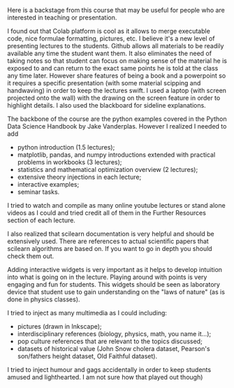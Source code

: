 Here is a backstage from this course that may be useful for people who are interested in teaching or presentation.

I found out that Colab platform is cool as it allows to merge executable code, nice formulae formatting, pictures, etc. I believe it's a new level of presenting lectures to the students. Github allows all materials to be readily available any time the student want them. It also eliminates the need of taking notes so that student can focus on making sense of the material he is exposed to and can return to the exact same points he is told at the class any time later.
However share features of being a book and a powerpoint so it requires a specific presentation (with some material scipping and handwaving) in order to keep the lectures swift. I used a laptop (with screen projected onto the wall) with the drawing on the screen feature in order to highlight details. I also used the blackboard for sideline explanations.

The backbone of the course are the python examples covered in the Python Data Science Handbook by Jake Vanderplas. However I realized I needed to add
* python introduction (1.5 lectures);
* matplotlib, pandas, and numpy introductions extended with practical problems in workbooks (3 lectures);
* statistics and mathematical optimization overview (2 lectures);
* extensive theory injections in each lecture;
* interactive examples;
* seminar tasks.

I tried to watch and compile as many online youtube lectures or stand alone videos as I could and tried credit all of them in the Further Resources section of each lecture.


I also realized that scilearn documentation is very helpful and should be extensively used. There are references to actual scientific papers that scilearn algorithms are based on. If you want to go in depth you should check them out.


Adding interactive widgets is very important as it helps to develop intuition into what is going on in the lecture. Playing around with points is very engaging and fun for students. This widgets should be seen as laboratory device that student use to gain understanding on the "laws of nature" (as is done in physics classes). 


I tried to inject as many multimedia as I could including:
* pictures (drawn in Inkscape);
* interdisciplinary references (biology, physics, math, you name it...);
* pop culture references that are relevant to the topics discussed;
* datasets of historical value (John Snow cholera dataset, Pearson's son/fathers height dataset, Old Faithful dataset).

I tried to inject humour and gags accidentally in order to keep students amused and lighthearted. I am not sure how that played out though)
